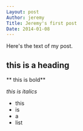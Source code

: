 ```yaml
---
Layout: post
Author: jeremy
Title: Jeremy's first post
Date: 2014-01-08
---
```


Here's the text of my post.

## this is a heading

** this is bold**

*this is italics*

* this 
* is
* a 
* list
